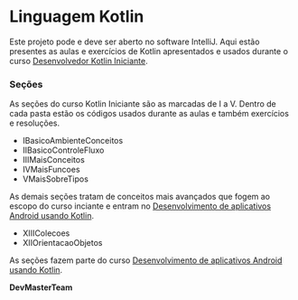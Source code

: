 ﻿# Linguagem Kotlin

Este projeto pode e deve ser aberto no software IntelliJ. Aqui estão presentes as aulas e exercícios de Kotlin apresentados e usados durante o curso [Desenvolvedor Kotlin Iniciante](https://www.udemy.com/desenvolvedor-kotlin-iniciante).

### Seções
As seções do curso Kotlin Iniciante são as marcadas de I a V. Dentro de cada pasta estão os códigos usados durante as aulas e também exercícios e resoluções.

- IBasicoAmbienteConceitos
- IIBasicoControleFluxo
- IIIMaisConceitos
- IVMaisFuncoes
- VMaisSobreTipos

As demais seções tratam de conceitos mais avançados que fogem ao escopo do curso inciante e entram no [Desenvolvimento de aplicativos Android usando Kotlin](https://www.udemy.com/curso-desenvolvedor-kotlin/?couponCode=AULABONUS).

- XIIIColecoes
- XIIOrientacaoObjetos

As seções fazem parte do curso [Desenvolvimento de aplicativos Android usando Kotlin](https://www.udemy.com/curso-desenvolvedor-kotlin/?couponCode=AULABONUS).

**DevMasterTeam**
